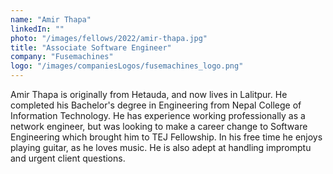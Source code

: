 ```yaml
---
name: "Amir Thapa"
linkedIn: ""
photo: "/images/fellows/2022/amir-thapa.jpg"
title: "Associate Software Engineer"
company: "Fusemachines"
logo: "/images/companiesLogos/fusemachines_logo.png"
---
```


Amir Thapa is originally from Hetauda, and now lives in Lalitpur. He completed his Bachelor's degree in Engineering from Nepal College of Information Technology. He has experience working professionally as a network engineer, but was looking to make a career change to Software Engineering which brought him to TEJ Fellowship. In his free time he enjoys playing guitar, as he loves music. He is also adept at handling impromptu and urgent client questions.

